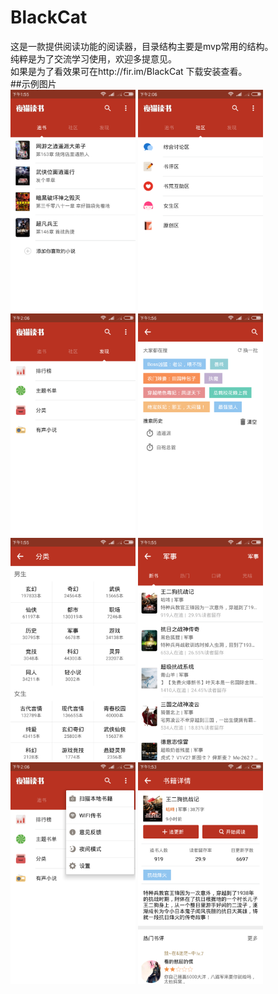 # BlackCat  
这是一款提供阅读功能的阅读器，目录结构主要是mvp常用的结构。  
纯粹是为了交流学习使用，欢迎多提意见。  
如果是为了看效果可在http://fir.im/BlackCat 下载安装查看。  
##示例图片  
<img src="https://github.com/Marsboxiao/BlackCatReader/blob/master/image/zhuye.png?raw=true" width="200"/>
<img src="https://github.com/Marsboxiao/BlackCatReader/blob/master/image/shequ.png?raw=true" width="200"/>
<img src="https://github.com/Marsboxiao/BlackCatReader/blob/master/image/faxian.png?raw=true" width="200"/>
<img src="https://github.com/Marsboxiao/BlackCatReader/blob/master/image/sousuo.png?raw=true" width="200"/>
<img src="https://github.com/Marsboxiao/BlackCatReader/blob/master/image/zhudan.png?raw=true" width="200"/>
<img src="https://github.com/Marsboxiao/BlackCatReader/blob/master/image/fenlei.png?raw=true" width="200"/>
<img src="https://github.com/Marsboxiao/BlackCatReader/blob/master/image/biaoti.png?raw=true" width="200"/>
<img src="https://github.com/Marsboxiao/BlackCatReader/blob/master/image/xiangxi.png?raw=true" width="200"/>
